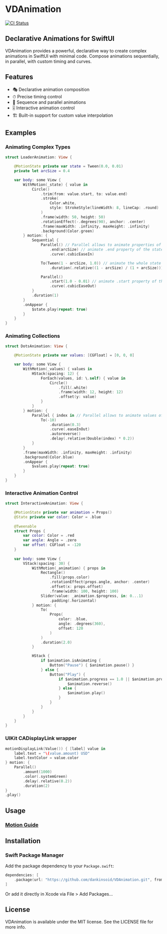 # VDAnimation

[![CI Status](https://img.shields.io/travis/dankinsoid/VDAnimation.svg?style=flat)](https://travis-ci.org/dankinsoid/VDAnimation)

## Declarative Animations for SwiftUI

VDAnimation provides a powerful, declarative way to create complex animations in SwiftUI with minimal code. Compose animations sequentially, in parallel, with custom timing and curves.

## Features

- 🎭 Declarative animation composition
- ⏱ Precise timing control
- 🔄 Sequence and parallel animations
- 🎚 Interactive animation control
- 🏗 Built-in support for custom value interpolation

## Examples

### Animating Complex Types

```swift
struct LoaderAnimation: View {

    @MotionState private var state = Tween(0.0, 0.01)
    private let arcSize = 0.4

    var body: some View {
        WithMotion(_state) { value in
            Circle()
                .trim(from: value.start, to: value.end)
                .stroke(
                    Color.white,
                    style: StrokeStyle(lineWidth: 8, lineCap: .round)
                )
                .frame(width: 50, height: 50)
                .rotationEffect(-.degrees(90), anchor: .center)
                .frame(maxWidth: .infinity, maxHeight: .infinity)
                .background(Color.green)
        } motion: {
            Sequential {
                Parallel() // Parallel allows to animate properties of the state independently
                    .end(arcSize) // animate .end property of the state
                    .curve(.cubicEaseIn)

                To(Tween(1 - arcSize, 1.0)) // animate the whole state
                    .duration(.relative((1 - arcSize) / (1 + arcSize))) // compute duration to make speed of the animation constant

                Parallel()
                    .start(1.0 - 0.01) // animate .start property of the state
                    .curve(.cubicEaseOut)
            }
            .duration(1)
        }
        .onAppear {
            $state.play(repeat: true)
        }
    }
}
```

### Animating Collections

```swift
struct DotsAnimation: View {

    @MotionState private var values: [CGFloat] = [0, 0, 0]

    var body: some View {
        WithMotion(_values) { values in
            HStack(spacing: 12) {
                ForEach(values, id: \.self) { value in
                    Circle()
                        .fill(.white)
                        .frame(width: 12, height: 12)
                        .offset(y: value)
                }
            }
        } motion: {
            Parallel { index in // Parallel allows to animate values of collections independently
                To(-10)
                    .duration(0.3)
                    .curve(.easeInOut)
                    .autoreverse()
                    .delay(.relative(Double(index) * 0.2))
            }
        }
        .frame(maxWidth: .infinity, maxHeight: .infinity)
        .background(Color.blue)
        .onAppear {
            $values.play(repeat: true)
        }
    }
}
```

### Interactive Animation Control

```swift
struct InteractiveAnimation: View {

    @MotionState private var animation = Props()
    @State private var color: Color = .blue
    
    @Tweenable
    struct Props {
        var color: Color = .red
        var angle: Angle = .zero
        var offset: CGFloat = -120
    }
    
    var body: some View {
        VStack(spacing: 30) {
            WithMotion(_animation) { props in
                Rectangle()
                    .fill(props.color)
                    .rotationEffect(props.angle, anchor: .center)
                    .offset(x: props.offset)
                    .frame(width: 100, height: 100)
                Slider(value: _animation.$progress, in: 0...1)
                    .padding(.horizontal)
            } motion: {
                To(
                    Props(
                        color: .blue,
                        angle: .degrees(360),
                        offset: 120
                    )
                )
                .duration(2.0)
            }

            HStack {
                if $animation.isAnimating {
                    Button("Pause") { $animation.pause() }
                } else {
                    Button("Play") {
                        if $animation.progress == 1.0 || $animation.progress == 0.0 {
                            $animation.reverse()
                        } else {
                            $animation.play()
                        }
                    }
                }
            }
        }
    }
}
```

### UIKit CADisplayLink wrapper

```swift
motionDisplayLink(Value()) { [label] value in
    label.text = "\(value.amount) USD"
    label.textColor = value.color
} motion: {
    Parallel()
        .amount(1000)
        .color(.systemGreen)
        .delay(.relative(0.2))
        .duration(2)
}
.play()
```

## Usage

### [Motion Guide](MOTION_GUIDE.md)

## Installation

### Swift Package Manager

Add the package dependency to your `Package.swift`:

```swift
dependencies: [
    .package(url: "https://github.com/dankinsoid/VDAnimation.git", from: "2.0.0")
]
```

Or add it directly in Xcode via File > Add Packages...

## License

VDAnimation is available under the MIT license. See the LICENSE file for more info.

